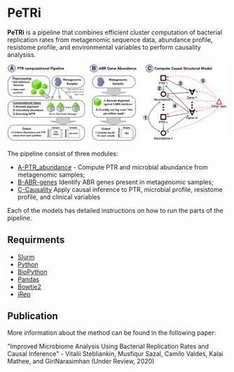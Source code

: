 # PeTRi

<b>PeTRi</b> is a pipeline that combines efficient cluster computation of bacterial replication rates from metagenomic 
sequence data, abundance profile, resistome profile, and environmental variables to perform causality analysiss.

![PeTRi](./images/Fig1.png)

The pipeline consist of three modules:<br>

* [A-PTR_abundance](https://github.com/stebliankin/PeTRi/tree/master/A-PTR_abundance) - Compute PTR and microbial abundance from metagenomic samples;<br>
* [B-ABR-genes](https://github.com/stebliankin/PeTRi/tree/master/B-ABR_genes)  Identify ABR genes present in metagenomic samples;<br>
* [C-Causality](https://github.com/stebliankin/PeTRi/tree/master/C-Causality) Apply causal inference to PTR, microbial profile, resistome profile, and clinical variables <br>

Each of the models has detailed instructions on how to run the parts of the pipeline.

## Requirments
* [Slurm](https://slurm.schedmd.com/documentation.html)
* [Python](https://www.python.org/)
* [BioPython](https://biopython.org/)
* [Pandas](https://pandas.pydata.org/)
* [Bowtie2](http://bowtie-bio.sourceforge.net/bowtie2/index.shtml)
* [iRep](https://github.com/christophertbrown/iRep)

## Publication

More information about the method can be found in the following paper:

"Improved Microbiome Analysis Using Bacterial Replication Rates and Causal Inference" - Vitalii Stebliankin, Musfiqur Sazal, Camilo Valdes, Kalai Mathee, and GiriNarasimhan (Under Review, 2020)
